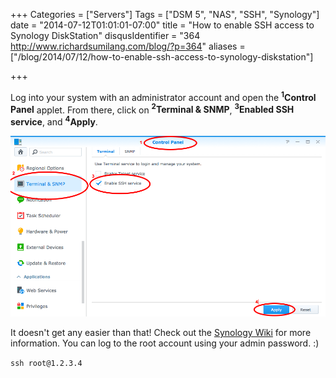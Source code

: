 +++
Categories = ["Servers"]
Tags = ["DSM 5", "NAS", "SSH", "Synology"]
date = "2014-07-12T01:01:01-07:00"
title = "How to enable SSH access to Synology DiskStation"
disqusIdentifier = "364 http://www.richardsumilang.com/blog/?p=364"
aliases = ["/blog/2014/07/12/how-to-enable-ssh-access-to-synology-diskstation"]

+++

Log into your system with an administrator account and open the 
**<sup>1</sup>Control Panel** applet. From there, click on
**<sup>2</sup>Terminal &amp; SNMP**, **<sup>3</sup>Enabled SSH service**, and
**<sup>4</sup>Apply**.

<img src="/images/server/synology/diskstation/how-to-enable-ssh-access-to-synology-diskstation/steps.png" />

It doesn't get any easier than that! Check out the [Synology Wiki][1] for more
information. You can log to the root account using your admin password. :)

`ssh root@1.2.3.4`

[1]: http://forum.synology.com/wiki/index.php/Enabling_the_Command_Line_Interface "Enabling the command line interface"
